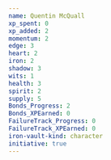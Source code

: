 ```yaml
---
name: Quentin McQuall
xp_spent: 0
xp_added: 2
momentum: 2
edge: 3
heart: 2
iron: 2
shadow: 3
wits: 1
health: 3
spirit: 2
supply: 5
Bonds_Progress: 2
Bonds_XPEarned: 0
FailureTrack_Progress: 0
FailureTrack_XPEarned: 0
iron-vault-kind: character
initiative: true
---
```



```iron-vault-character-info
```

```iron-vault-character-stats
```

```iron-vault-character-meters
```

```iron-vault-character-special-tracks
```

```iron-vault-character-impacts
```

```iron-vault-character-assets
```

